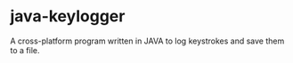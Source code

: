 # java-keylogger
A cross-platform program written in JAVA to log keystrokes and save them to a file. 
